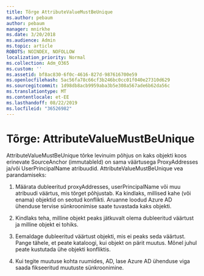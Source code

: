 ```yaml
---
title: Tõrge AttributeValueMustBeUnique
ms.author: pebaum
author: pebaum
manager: mnirkhe
ms.date: 3/20/2018
ms.audience: Admin
ms.topic: article
ROBOTS: NOINDEX, NOFOLLOW
localization_priority: Normal
ms.collection: Adm_O365
ms.custom: ''
ms.assetid: bf8ac830-6f0c-4616-827d-987616700e59
ms.openlocfilehash: 5ac56fa78c66cf3b246bc0cc01f040e27310d629
ms.sourcegitcommit: 1d98db8acb9959aba3b5e308a567ade6b62da56c
ms.translationtype: MT
ms.contentlocale: et-EE
ms.lasthandoff: 08/22/2019
ms.locfileid: "36526982"
---
```

# <a name="error-attributevaluemustbeunique"></a>Tõrge: AttributeValueMustBeUnique

AttributeValueMustBeUnique tõrke levinuim põhjus on kaks objekti koos erinevate SourceAnchor (immutableId) on sama väärtusega ProxyAddresses ja/või UserPrincipalName atribuudid. AttributeValueMustBeUnique vea parandamiseks:
  
1. Määrata dubleeritud proxyAddresses, userPrincipalName või muu atribuudi väärtus, mis tõrget põhjustab. Ka kindlaks, millised kahe (või enama) objektid on seotud konflikti. Aruanne loodud Azure AD ühenduse tervise sünkroonimise saate tuvastada kaks objekti.
    
2. Kindlaks teha, milline objekt peaks jätkuvalt olema dubleeritud väärtust ja milline objekt ei tohiks.
    
3. Eemaldage dubleeritud väärtust objekti, mis ei peaks seda väärtust. Pange tähele, et peate kataloogi, kui objekt on pärit muutus. Mõnel juhul peate kustutada ühe objekti konfliktis.
    
4. Kui tegite muutuse kohta ruumides, AD, lase Azure AD ühenduse viga saada fikseeritud muutuste sünkroonimine.
    

